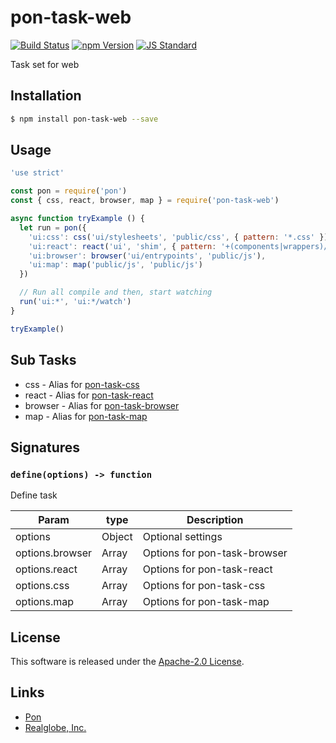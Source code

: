 pon-task-web
==========

<!---
This file is generated by ape-tmpl. Do not update manually.
--->

<!-- Badge Start -->
<a name="badges"></a>

[![Build Status][bd_travis_com_shield_url]][bd_travis_com_url]
[![npm Version][bd_npm_shield_url]][bd_npm_url]
[![JS Standard][bd_standard_shield_url]][bd_standard_url]

[bd_repo_url]: https://github.com/realglobe-Inc/pon-task-web
[bd_travis_url]: http://travis-ci.org/realglobe-Inc/pon-task-web
[bd_travis_shield_url]: http://img.shields.io/travis/realglobe-Inc/pon-task-web.svg?style=flat
[bd_travis_com_url]: http://travis-ci.com/realglobe-Inc/pon-task-web
[bd_travis_com_shield_url]: https://api.travis-ci.com/realglobe-Inc/pon-task-web.svg?token=aeFzCpBZebyaRijpCFmm
[bd_license_url]: https://github.com/realglobe-Inc/pon-task-web/blob/master/LICENSE
[bd_codeclimate_url]: http://codeclimate.com/github/realglobe-Inc/pon-task-web
[bd_codeclimate_shield_url]: http://img.shields.io/codeclimate/github/realglobe-Inc/pon-task-web.svg?style=flat
[bd_codeclimate_coverage_shield_url]: http://img.shields.io/codeclimate/coverage/github/realglobe-Inc/pon-task-web.svg?style=flat
[bd_gemnasium_url]: https://gemnasium.com/realglobe-Inc/pon-task-web
[bd_gemnasium_shield_url]: https://gemnasium.com/realglobe-Inc/pon-task-web.svg
[bd_npm_url]: http://www.npmjs.org/package/pon-task-web
[bd_npm_shield_url]: http://img.shields.io/npm/v/pon-task-web.svg?style=flat
[bd_standard_url]: http://standardjs.com/
[bd_standard_shield_url]: https://img.shields.io/badge/code%20style-standard-brightgreen.svg

<!-- Badge End -->


<!-- Description Start -->
<a name="description"></a>

Task set for web

<!-- Description End -->


<!-- Overview Start -->
<a name="overview"></a>



<!-- Overview End -->


<!-- Sections Start -->
<a name="sections"></a>

<!-- Section from "doc/guides/01.Installation.md.hbs" Start -->

<a name="section-doc-guides-01-installation-md"></a>

Installation
-----

```bash
$ npm install pon-task-web --save
```


<!-- Section from "doc/guides/01.Installation.md.hbs" End -->

<!-- Section from "doc/guides/02.Usage.md.hbs" Start -->

<a name="section-doc-guides-02-usage-md"></a>

Usage
---------

```javascript
'use strict'

const pon = require('pon')
const { css, react, browser, map } = require('pon-task-web')

async function tryExample () {
  let run = pon({
    'ui:css': css('ui/stylesheets', 'public/css', { pattern: '*.css' }),
    'ui:react': react('ui', 'shim', { pattern: '+(components|wrappers)/**/*.jsx' }),
    'ui:browser': browser('ui/entrypoints', 'public/js'),
    'ui:map': map('public/js', 'public/js')
  })

  // Run all compile and then, start watching
  run('ui:*', 'ui:*/watch')
}

tryExample()

```


<!-- Section from "doc/guides/02.Usage.md.hbs" End -->

<!-- Section from "doc/guides/03.Sub Tasks.md.hbs" Start -->

<a name="section-doc-guides-03-sub-tasks-md"></a>

Sub Tasks
---------

+ css - Alias for [pon-task-css](https://github.com/realglobe-Inc/pon-task-css)
+ react - Alias for [pon-task-react](https://github.com/realglobe-Inc/pon-task-react)
+ browser - Alias for [pon-task-browser](https://github.com/realglobe-Inc/pon-task-browser)
+ map - Alias for [pon-task-map](https://github.com/realglobe-Inc/pon-task-map)


<!-- Section from "doc/guides/03.Sub Tasks.md.hbs" End -->

<!-- Section from "doc/guides/04.Signature.md.hbs" Start -->

<a name="section-doc-guides-04-signature-md"></a>

Signatures
---------


### `define(options) -> function`

Define task

| Param | type | Description |
| ---- | --- | ----------- |
| options | Object |  Optional settings |
| options.browser | Array |  Options for pon-task-browser |
| options.react | Array |  Options for pon-task-react |
| options.css | Array |  Options for pon-task-css |
| options.map | Array |  Options for pon-task-map |



<!-- Section from "doc/guides/04.Signature.md.hbs" End -->


<!-- Sections Start -->


<!-- LICENSE Start -->
<a name="license"></a>

License
-------
This software is released under the [Apache-2.0 License](https://github.com/realglobe-Inc/pon-task-web/blob/master/LICENSE).

<!-- LICENSE End -->


<!-- Links Start -->
<a name="links"></a>

Links
------

+ [Pon][pon_url]
+ [Realglobe, Inc.][realglobe,_inc__url]

[pon_url]: https://github.com/realglobe-Inc/pon
[realglobe,_inc__url]: http://realglobe.jp

<!-- Links End -->
